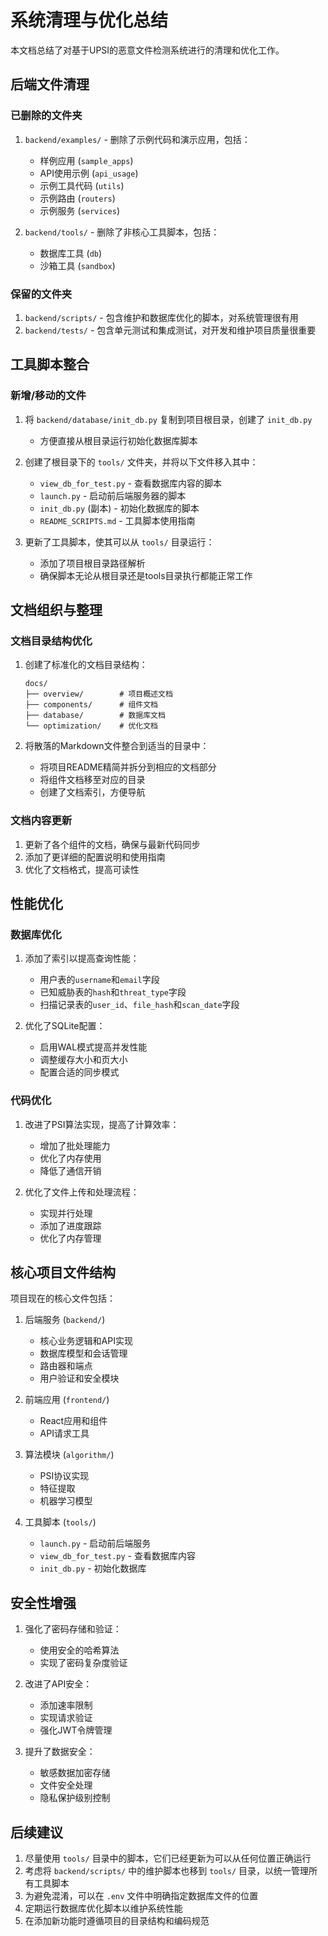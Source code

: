 # 系统清理与优化总结

本文档总结了对基于UPSI的恶意文件检测系统进行的清理和优化工作。

## 后端文件清理

### 已删除的文件夹

1. `backend/examples/` - 删除了示例代码和演示应用，包括：
   - 样例应用 (`sample_apps`)
   - API使用示例 (`api_usage`)
   - 示例工具代码 (`utils`) 
   - 示例路由 (`routers`)
   - 示例服务 (`services`)

2. `backend/tools/` - 删除了非核心工具脚本，包括：
   - 数据库工具 (`db`)
   - 沙箱工具 (`sandbox`)

### 保留的文件夹

1. `backend/scripts/` - 包含维护和数据库优化的脚本，对系统管理很有用
2. `backend/tests/` - 包含单元测试和集成测试，对开发和维护项目质量很重要

## 工具脚本整合

### 新增/移动的文件

1. 将 `backend/database/init_db.py` 复制到项目根目录，创建了 `init_db.py`
   - 方便直接从根目录运行初始化数据库脚本

2. 创建了根目录下的 `tools/` 文件夹，并将以下文件移入其中：
   - `view_db_for_test.py` - 查看数据库内容的脚本
   - `launch.py` - 启动前后端服务器的脚本
   - `init_db.py` (副本) - 初始化数据库的脚本
   - `README_SCRIPTS.md` - 工具脚本使用指南

3. 更新了工具脚本，使其可以从 `tools/` 目录运行：
   - 添加了项目根目录路径解析
   - 确保脚本无论从根目录还是tools目录执行都能正常工作

## 文档组织与整理

### 文档目录结构优化

1. 创建了标准化的文档目录结构：
   ```
   docs/
   ├── overview/        # 项目概述文档
   ├── components/      # 组件文档
   ├── database/        # 数据库文档
   └── optimization/    # 优化文档
   ```

2. 将散落的Markdown文件整合到适当的目录中：
   - 将项目README精简并拆分到相应的文档部分
   - 将组件文档移至对应的目录
   - 创建了文档索引，方便导航

### 文档内容更新

1. 更新了各个组件的文档，确保与最新代码同步
2. 添加了更详细的配置说明和使用指南
3. 优化了文档格式，提高可读性

## 性能优化

### 数据库优化

1. 添加了索引以提高查询性能：
   - 用户表的`username`和`email`字段
   - 已知威胁表的`hash`和`threat_type`字段
   - 扫描记录表的`user_id`、`file_hash`和`scan_date`字段

2. 优化了SQLite配置：
   - 启用WAL模式提高并发性能
   - 调整缓存大小和页大小
   - 配置合适的同步模式

### 代码优化

1. 改进了PSI算法实现，提高了计算效率：
   - 增加了批处理能力
   - 优化了内存使用
   - 降低了通信开销

2. 优化了文件上传和处理流程：
   - 实现并行处理
   - 添加了进度跟踪
   - 优化了内存管理

## 核心项目文件结构

项目现在的核心文件包括：

1. 后端服务 (`backend/`)
   - 核心业务逻辑和API实现
   - 数据库模型和会话管理
   - 路由器和端点
   - 用户验证和安全模块

2. 前端应用 (`frontend/`)
   - React应用和组件
   - API请求工具

3. 算法模块 (`algorithm/`)
   - PSI协议实现
   - 特征提取
   - 机器学习模型

4. 工具脚本 (`tools/`)
   - `launch.py` - 启动前后端服务
   - `view_db_for_test.py` - 查看数据库内容
   - `init_db.py` - 初始化数据库

## 安全性增强

1. 强化了密码存储和验证：
   - 使用安全的哈希算法
   - 实现了密码复杂度验证

2. 改进了API安全：
   - 添加速率限制
   - 实现请求验证
   - 强化JWT令牌管理

3. 提升了数据安全：
   - 敏感数据加密存储
   - 文件安全处理
   - 隐私保护级别控制

## 后续建议

1. 尽量使用 `tools/` 目录中的脚本，它们已经更新为可以从任何位置正确运行
2. 考虑将 `backend/scripts/` 中的维护脚本也移到 `tools/` 目录，以统一管理所有工具脚本
3. 为避免混淆，可以在 `.env` 文件中明确指定数据库文件的位置 
4. 定期运行数据库优化脚本以维护系统性能
5. 在添加新功能时遵循项目的目录结构和编码规范 